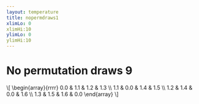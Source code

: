 ```yaml
---
layout: temperature
title: nopermdraws1
xlimLo: 0
xlimHi:10 
ylimLo: 0
ylimHi:10 
---
```


# No permutation draws 9

\\[
  \begin{array}{rrrr}
    0.0 & 1.1 & 1.2 & 1.3 \\\\
    1.1 & 0.0 & 1.4 & 1.5 \\\\
    1.2 & 1.4 & 0.0 & 1.6 \\\\
    1.3 & 1.5 & 1.6 & 0.0
  \end{array}
\\]

